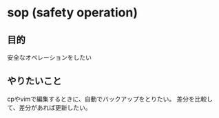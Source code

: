 # sop (safety operation)

## 目的

安全なオペレーションをしたい

## やりたいこと

cpやvimで編集するときに、自動でバックアップをとりたい。
差分を比較して、差分があれば更新したい。
